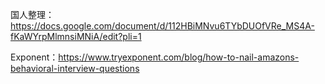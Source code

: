 国人整理：https://docs.google.com/document/d/112HBiMNvu6TYbDUOfVRe_MS4A-fKaWYrpMlmnsiMNiA/edit?pli=1

Exponent：https://www.tryexponent.com/blog/how-to-nail-amazons-behavioral-interview-questions